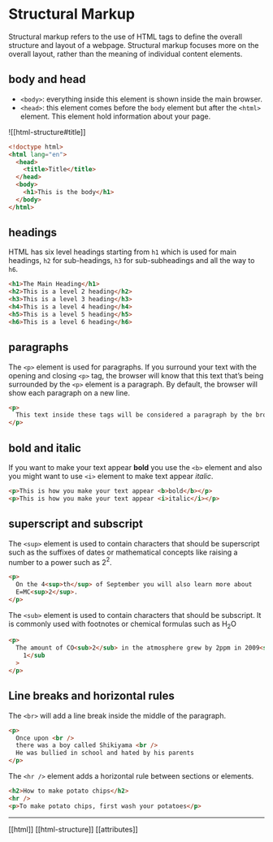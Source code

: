 # Structural Markup

Structural markup refers to the use of HTML tags to define the overall structure and layout of a webpage. Structural markup focuses more on the overall layout, rather than the meaning of individual content elements.

## body and head

- `<body>`: everything inside this element is shown inside the main browser.
- `<head>`: this element comes before the `body` element but after the `<html>` element. This element hold information about your page.

![[html-structure#title]]

```html
<!doctype html>
<html lang="en">
  <head>
    <title>Title</title>
  </head>
  <body>
    <h1>This is the body</h1>
  </body>
</html>
```

## headings

HTML has six level headings starting from `h1` which is used for main headings, `h2` for sub-headings, `h3` for sub-subheadings and all the way to `h6`.

```html
<h1>The Main Heading</h1>
<h2>This is a level 2 heading</h2>
<h3>This is a level 3 heading</h3>
<h4>This is a level 4 heading</h4>
<h5>This is a level 5 heading</h5>
<h6>This is a level 6 heading</h6>
```

## paragraphs

The `<p>` element is used for paragraphs. If you surround your text with the opening and closing `<p>` tag, the browser will know that this text that’s being surrounded by the `<p>` element is a paragraph. By default, the browser will show each paragraph on a new line.

```html
<p>
  This text inside these tags will be considered a paragraph by the browser.
</p>
```

## bold and italic

If you want to make your text appear **bold** you use the `<b>` element and also you might want to use `<i>` element to make text appear _italic_.

```html
<p>This is how you make your text appear <b>bold</b></p>
<p>This is how you make your text appear <i>italic</i></p>
```

## superscript and subscript

The `<sup>` element is used to contain characters that should be superscript such as the suffixes of dates or mathematical concepts like raising a number to a power such as 2$^2$.

```html
<p>
  On the 4<sup>th</sup> of September you will also learn more about
  E=MC<sup>2</sup>.
</p>
```

The `<sub>` element is used to contain characters that should be subscript. It is commonly used with footnotes or chemical formulas such as H$_{2}$O

```html
<p>
  The amount of CO<sub>2</sub> in the atmosphere grew by 2ppm in 2009<sub>
    1</sub
  >
</p>
```

## Line breaks and horizontal rules

The `<br>` will add a line break inside the middle of the paragraph.

```html
<p>
  Once upon <br />
  there was a boy called Shikiyama <br />
  He was bullied in school and hated by his parents
</p>
```

The `<hr />` element adds a horizontal rule between sections or elements.

```html
<h2>How to make potato chips</h2>
<hr />
<p>To make potato chips, first wash your potatoes</p>
```

---

[[html]]
[[html-structure]]
[[attributes]]
